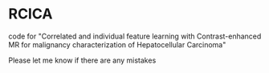 # RCICA
code for "Correlated and individual feature learning with Contrast-enhanced MR for malignancy characterization of Hepatocellular Carcinoma"

Please let me know if there are any mistakes
